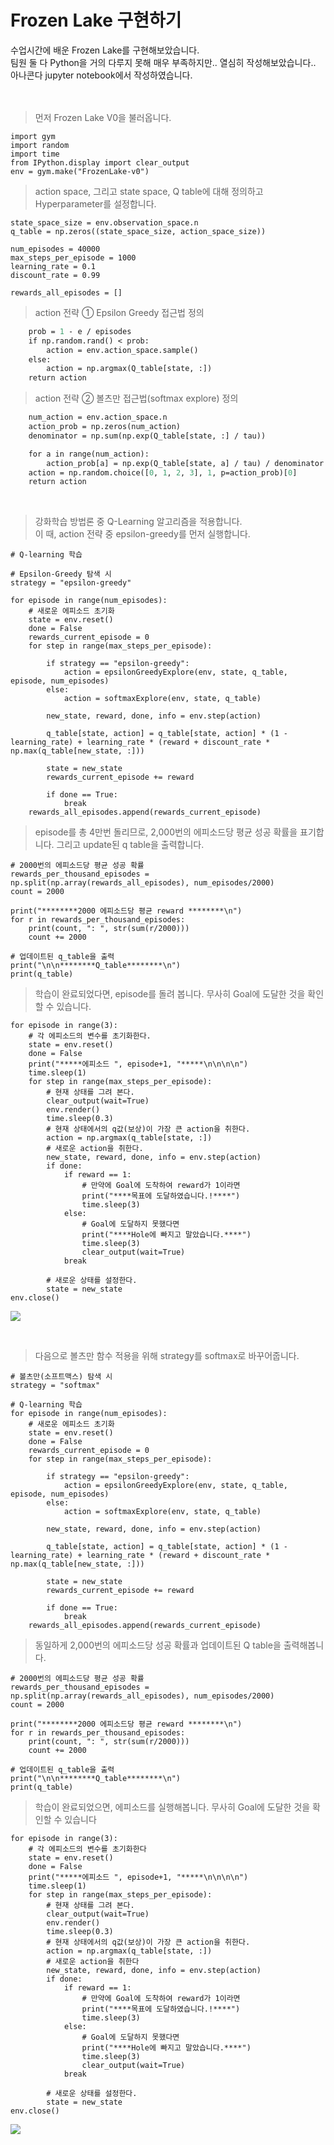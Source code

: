 # Frozen Lake 구현하기

수업시간에 배운 Frozen Lake를 구현해보았습니다.  
팀원 둘 다 Python을 거의 다루지 못해 매우 부족하지만.. 열심히 작성해보았습니다..
아나콘다 jupyter notebook에서 작성하였습니다.
<br>
<br>
<br>


> 먼저 Frozen Lake V0을 불러옵니다.
```import numpy as np
import gym
import random
import time
from IPython.display import clear_output
env = gym.make("FrozenLake-v0")
```

> action space, 그리고 state space, Q table에 대해 정의하고
Hyperparameter를 설정합니다.

```action_space_size = env.action_space.n
state_space_size = env.observation_space.n
q_table = np.zeros((state_space_size, action_space_size))
 
num_episodes = 40000
max_steps_per_episode = 1000
learning_rate = 0.1
discount_rate = 0.99

rewards_all_episodes = []
```


> action 전략 ① Epsilon Greedy 접근법 정의
```def epsilonGreedyExplore(env, state, Q_table, e, episodes):
    prob = 1 - e / episodes
    if np.random.rand() < prob:
        action = env.action_space.sample()
    else:
        action = np.argmax(Q_table[state, :])
    return action
```
		
> action 전략 ② 볼츠만 접근법(softmax explore) 정의
```def softmaxExplore(env, state, Q_table, tau=1):
    num_action = env.action_space.n
    action_prob = np.zeros(num_action)
    denominator = np.sum(np.exp(Q_table[state, :] / tau))

    for a in range(num_action):
        action_prob[a] = np.exp(Q_table[state, a] / tau) / denominator
    action = np.random.choice([0, 1, 2, 3], 1, p=action_prob)[0]
    return action
```
<br>

> 강화학습 방법론 중 Q-Learning 알고리즘을 적용합니다.<br>
이 때, action 전략 중 epsilon-greedy를 먼저 실행합니다.

```
# Q-learning 학습

# Epsilon-Greedy 탐색 시
strategy = "epsilon-greedy"

for episode in range(num_episodes):
    # 새로운 에피소드 초기화
    state = env.reset()
    done = False
    rewards_current_episode = 0
    for step in range(max_steps_per_episode):

        if strategy == "epsilon-greedy":
            action = epsilonGreedyExplore(env, state, q_table, episode, num_episodes)
        else:
            action = softmaxExplore(env, state, q_table)

        new_state, reward, done, info = env.step(action)
        
        q_table[state, action] = q_table[state, action] * (1 - learning_rate) + learning_rate * (reward + discount_rate * np.max(q_table[new_state, :]))

        state = new_state
        rewards_current_episode += reward

        if done == True:
            break
    rewards_all_episodes.append(rewards_current_episode)
```

   
> episode를 총 4만번 돌리므로, 2,000번의 에피소드당 평균 성공 확률을 표기합니다.
그리고 update된 q table을 출력합니다.

```
# 2000번의 에피소드당 평균 성공 확률
rewards_per_thousand_episodes = np.split(np.array(rewards_all_episodes), num_episodes/2000)
count = 2000
 
print("********2000 에피소드당 평균 reward ********\n")
for r in rewards_per_thousand_episodes:
    print(count, ": ", str(sum(r/2000)))
    count += 2000
 
# 업데이트된 q_table을 출력
print("\n\n********Q_table********\n")
print(q_table)
```

> 학습이 완료되었다면, episode를 돌려 봅니다.
무사히 Goal에 도달한 것을 확인할 수 있습니다.
```
for episode in range(3):
    # 각 에피소드의 변수를 초기화한다.
    state = env.reset()
    done = False
    print("*****에피소드 ", episode+1, "*****\n\n\n\n")
    time.sleep(1)
    for step in range(max_steps_per_episode):
        # 현재 상태를 그려 본다.
        clear_output(wait=True)
        env.render()
        time.sleep(0.3)
        # 현재 상태에서의 q값(보상)이 가장 큰 action을 취한다.
        action = np.argmax(q_table[state, :]) 
        # 새로운 action을 취한다.
        new_state, reward, done, info = env.step(action)
        if done:
            if reward == 1:
                # 만약에 Goal에 도착하여 reward가 1이라면
                print("****목표에 도달하였습니다.!****")
                time.sleep(3)
            else:
                # Goal에 도달하지 못했다면
                print("****Hole에 빠지고 말았습니다.****")
                time.sleep(3)
                clear_output(wait=True)            
            break
        
        # 새로운 상태를 설정한다.
        state = new_state
env.close()
```

![](https://github.com/youngseo-0203/RL/blob/main/%EB%AA%A9%ED%91%9C%EB%8F%84%EB%8B%AC.png)

<br/>

> 다음으로 볼츠만 함수 적용을 위해 strategy를 softmax로 바꾸어줍니다.

```
# 볼츠만(소프트맥스) 탐색 시
strategy = "softmax"

# Q-learning 학습
for episode in range(num_episodes):
    # 새로운 에피소드 초기화
    state = env.reset()
    done = False
    rewards_current_episode = 0
    for step in range(max_steps_per_episode):

        if strategy == "epsilon-greedy":
            action = epsilonGreedyExplore(env, state, q_table, episode, num_episodes)
        else:
            action = softmaxExplore(env, state, q_table)

        new_state, reward, done, info = env.step(action)
        
        q_table[state, action] = q_table[state, action] * (1 - learning_rate) + learning_rate * (reward + discount_rate * np.max(q_table[new_state, :]))

        state = new_state
        rewards_current_episode += reward

        if done == True:
            break
    rewards_all_episodes.append(rewards_current_episode)
```


> 동일하게 2,000번의 에피소드당 성공 확률과 업데이트된 Q table을 출력해봅니다.

```
# 2000번의 에피소드당 평균 성공 확률
rewards_per_thousand_episodes = np.split(np.array(rewards_all_episodes), num_episodes/2000)
count = 2000
 
print("********2000 에피소드당 평균 reward ********\n")
for r in rewards_per_thousand_episodes:
    print(count, ": ", str(sum(r/2000)))
    count += 2000
 
# 업데이트된 q_table을 출력
print("\n\n********Q_table********\n")
print(q_table)
```


> 학습이 완료되었으면, 에피소드를 실행해봅니다. 무사히 Goal에 도달한 것을 확인할 수 있습니다

```
for episode in range(3):
    # 각 에피소드의 변수를 초기화한다
    state = env.reset()
    done = False
    print("*****에피소드 ", episode+1, "*****\n\n\n\n")
    time.sleep(1)
    for step in range(max_steps_per_episode):
        # 현재 상태를 그려 본다.
        clear_output(wait=True)
        env.render()
        time.sleep(0.3)
        # 현재 상태에서의 q값(보상)이 가장 큰 action을 취한다.
        action = np.argmax(q_table[state, :]) 
        # 새로운 action을 취한다
        new_state, reward, done, info = env.step(action)
        if done:
            if reward == 1:
                # 만약에 Goal에 도착하여 reward가 1이라면
                print("****목표에 도달하였습니다.!****")
                time.sleep(3)
            else:
                # Goal에 도달하지 못했다면
                print("****Hole에 빠지고 말았습니다.****")
                time.sleep(3)
                clear_output(wait=True)            
            break
        
        # 새로운 상태를 설정한다.
        state = new_state
env.close()
```

![](https://github.com/youngseo-0203/RL/blob/main/%EB%AA%A9%ED%91%9C%EB%8F%84%EB%8B%AC.png)
